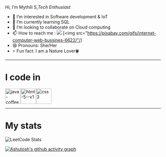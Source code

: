 Hi, I’m Mythili S,*Tech Enthusiast*
 -  👀 I’m interested in Software development & IoT
 -  🌱 I’m currently learning SQL
 -  💞️ I’m looking to collaborate on Cloud computing
 -   📫 How to reach me : [<img src="https://img.shields.io/badge/LinkedIn-0077B5?style=for-the-badge&logo=linkedin&logoColor=white"/>](https://www.linkedin.com/in/mythili-sakthivel-2abab7263/) [<img src="https://pixabay.com/gifs/internet-computer-web-bussines-6622/"/]
 -  😄 Pronouns: She/Her
 -  ⚡ Fun fact: I am a Nature Lover🍀
 ---
 # I code in
 <img width="50" height="50" src="https://img.icons8.com/color/48/java-coffee-cup-logo--v1.png" alt="java-coffee-cup-logo--v1"/><img width="50" height="50" src="https://img.icons8.com/color/48/html-5--v1.png" alt="html-5--v1"/><img width="50" height="50" src="https://img.icons8.com/color/48/css3.png" alt="css3"/>

<!---
mythili2804/mythili2804 is a ✨ special ✨ repository because its `README.md` (this file) appears on your GitHub profile.
You can click the Preview link to take a look at your changes.
--->
---
# My stats
![LeetCode Stats](https://leetcard.jacoblin.cool/Mythili_Sakthivel?theme=dark&font=Marmelad)

[![Ashutosh's github activity graph](https://github-readme-activity-graph.vercel.app/graph?username=mythili2804&bg_color=121212&color=ffffff&line=5deac7&point=ffffff&area=true&hide_border=true)](https://github.com/ashutosh00710/github-readme-activity-graph)
